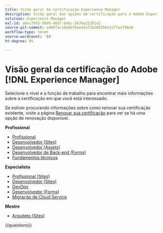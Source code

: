 ```yaml
---
title: Visão geral da certificação Experience Manager
description: Visão geral das opções de certificação para o Adobe Experience Manager
solution: Experience Manager
exl-id: abec7565-58dd-46d7-bebc-5676a22201e2
source-git-commit: a406fac14e66f8aed5ef3b288356e12ffa1f98a0
workflow-type: tm+mt
source-wordcount: '84'
ht-degree: 0%

---
```


# Visão geral da certificação do Adobe [!DNL Experience Manager]

Selecione o nível e a função de trabalho para encontrar mais informações sobre a certificação em que você está interessado.

Se estiver procurando informações sobre como renovar sua certificação existente, visite a página [Renovar sua certificação](/help/certifications/renew.md) para ver se há uma opção de renovação disponível.

**Profissional**

* [Profissional](/help/certifications/aem/aem-p-business.md) <!--AD0-E126-->
* [Desenvolvedor (Sites)](/help/certifications/aem/aem-sites-p-developer.md) <!--AD0-E123-->
* [Desenvolvedor (Assets)](/help/certifications/aem/aem-assets-p-developer.md) <!--AD0-E129-->
* [Desenvolvedor de Back-end (Forms)](/help/certifications/aem/aem-forms-p-bedeveloper.md) <!--AD0-E127-->
* [Fundamentos técnicos](/help/certifications/aem/aem-p-foundations.md) <!--AD0-E132-->

**Especialista**

* [Profissional (Sites)](/help/certifications/aem/aem-sites-e-business.md) <!--AD0-E121-->
* [Desenvolvedor (Sites)](/help/certifications/aem/aem-sites-e-developer.md) <!--AD0-E134-->
* [DevOps](/help/certifications/aem/aem-devops-e-engineer.md) <!--AD0-E124-->
* [Desenvolvedor (Forms)](/help/certifications/aem/aem-forms-e-developer.md) <!--AD0-E125-->
* [Migração de Cloud Service](/help/certifications/aem/aem-cs-e-migration.md) <!--AD0-E136-->

**Mestre**

* [Arquiteto (Sites)](/help/certifications/aem/aem-sites-m-architect.md) <!--AD0-E117-->

{{questions}}
